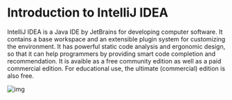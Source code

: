 # Introduction to IntelliJ IDEA

IntelliJ IDEA is a Java IDE by JetBrains for developing computer software. It contains a base workspace and an extensible plugin system for customizing the environment. It has powerful static code analysis and ergonomic design, so that it can help programmers by providing smart code completion and recommendation. It is avaible as a free community edition as well as a paid commercial edition. For  educational use, the ultimate (commercial) edition is also free.

![img](https://www.jetbrains.com/idea/img/screenshots/idea_overview_5_1.png)
